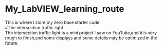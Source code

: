 # My_LabVIEW_learning_route
This is where I store my zero base starter code.  
#The intersection traffic light  
The intersection traffic light is a mini project I saw on YouTube,and it is very rough to finish,and some displays and some details may be optimized in the future.  
